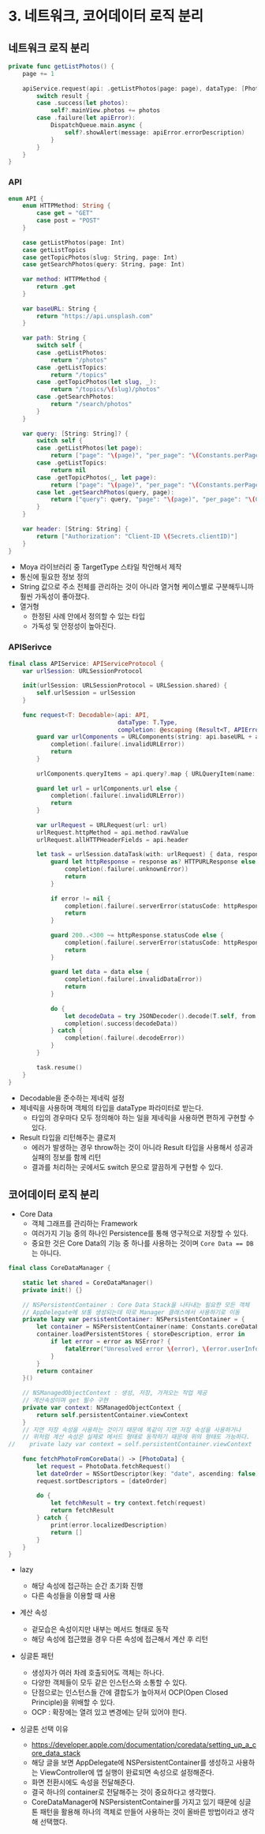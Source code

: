 # 3. 네트워크, 코어데이터 로직 분리
## 네트워크 로직 분리

```swift
private func getListPhotos() {
    page += 1
    
    apiService.request(api: .getListPhotos(page: page), dataType: [Photo].self) { [weak self] result in
        switch result {
        case .success(let photos):
            self?.mainView.photos += photos
        case .failure(let apiError):
            DispatchQueue.main.async {
                self?.showAlert(message: apiError.errorDescription)
            }
        }
    }
}
```

### API

```swift
enum API {
    enum HTTPMethod: String {
        case get = "GET"
        case post = "POST"
    }
    
    case getListPhotos(page: Int)
    case getListTopics
    case getTopicPhotos(slug: String, page: Int)
    case getSearchPhotos(query: String, page: Int)
    
    var method: HTTPMethod {
        return .get
    }
    
    var baseURL: String {
        return "https://api.unsplash.com"
    }
    
    var path: String {
        switch self {
        case .getListPhotos:
            return "/photos"
        case .getListTopics:
            return "/topics"
        case .getTopicPhotos(let slug, _):
            return "/topics/\(slug)/photos"
        case .getSearchPhotos:
            return "/search/photos"
        }
    }
    
    var query: [String: String]? {
        switch self {
        case .getListPhotos(let page):
            return ["page": "\(page)", "per_page": "\(Constants.perPage)"]
        case .getListTopics:
            return nil
        case .getTopicPhotos(_, let page):
            return ["page": "\(page)", "per_page": "\(Constants.perPage)"]
        case let .getSearchPhotos(query, page):
            return ["query": query, "page": "\(page)", "per_page": "\(Constants.perPage)"]
        }
    }
    
    var header: [String: String] {
        return ["Authorization": "Client-ID \(Secrets.clientID)"]
    }
}
```

- Moya 라이브러리 중 TargetType 스타일 착안해서 제작
- 통신에 필요한 정보 정의
- String 값으로 주소 전체를 관리하는 것이 아니라 열거형 케이스별로 구분해두니까 훨씬 가독성이 좋아졌다.
- 열거형
    - 한정된 사례 안에서 정의할 수 있는 타입
    - 가독성 및 안정성이 높아진다.

### APISerivce

```swift
final class APIService: APIServiceProtocol {
    var urlSession: URLSessionProtocol
    
    init(urlSession: URLSessionProtocol = URLSession.shared) {
        self.urlSession = urlSession
    }
    
    func request<T: Decodable>(api: API,
                               dataType: T.Type,
                               completion: @escaping (Result<T, APIError>) -> Void) {
        guard var urlComponents = URLComponents(string: api.baseURL + api.path) else {
            completion(.failure(.invalidURLError))
            return
        }
        
        urlComponents.queryItems = api.query?.map { URLQueryItem(name: $0.key, value: $0.value) }
        
        guard let url = urlComponents.url else {
            completion(.failure(.invalidURLError))
            return
        }
        
        var urlRequest = URLRequest(url: url)
        urlRequest.httpMethod = api.method.rawValue
        urlRequest.allHTTPHeaderFields = api.header
        
        let task = urlSession.dataTask(with: urlRequest) { data, response, error in
            guard let httpResponse = response as? HTTPURLResponse else {
                completion(.failure(.unknownError))
                return
            }
            
            if error != nil {
                completion(.failure(.serverError(statusCode: httpResponse.statusCode)))
                return
            }
            
            guard 200..<300 ~= httpResponse.statusCode else {
                completion(.failure(.serverError(statusCode: httpResponse.statusCode)))
                return
            }
            
            guard let data = data else {
                completion(.failure(.invalidDataError))
                return
            }
            
            do {
                let decodeData = try JSONDecoder().decode(T.self, from: data)
                completion(.success(decodeData))
            } catch {
                completion(.failure(.decodeError))
            }
        }
        
        task.resume()
    }
}
```

- Decodable을 준수하는 제네릭 설정
- 제네릭을 사용하며 객체의 타입을 dataType 파라미터로 받는다.
    - 타입의 경우마다 모두 정의해야 하는 일을 제네릭을 사용하면 편하게 구현할 수 있다.
- Result 타입을 리턴해주는 클로저
    - 에러가 발생하는 경우 throw하는 것이 아니라 Result 타입을 사용해서 성공과 실패의 정보를 함께 리턴
    - 결과를 처리하는 곳에서도 switch 문으로 깔끔하게 구현할 수 있다.

## 코어데이터 로직 분리

- Core Data
    - 객체 그래프를 관리하는 Framework
    - 여러가지 기능 중의 하나인 Persistence를 통해 영구적으로 저장할 수 있다.
    - 중요한 것은 Core Data의 기능 중 하나를 사용하는 것이며 `Core Data == DB`는 아니다.

```swift
final class CoreDataManager {
    
    static let shared = CoreDataManager()
    private init() {}
    
    // NSPersistentContainer : Core Data Stack을 나타내는 필요한 모든 객체
    // AppDelegate에 보통 생성되는데 따로 Manager 클래스에서 사용하기로 이동
    private lazy var persistentContainer: NSPersistentContainer = {
        let container = NSPersistentContainer(name: Constants.coreDataFileName)
        container.loadPersistentStores { storeDescription, error in
            if let error = error as NSError? {
                fatalError("Unresolved error \(error), \(error.userInfo)")
            }
        }
        return container
    }()
        
    // NSManagedObjectContext : 생성, 저장, 가져오는 작업 제공
    // 계산속성이며 get 필수 구현
    private var context: NSManagedObjectContext {
        return self.persistentContainer.viewContext
    }
    // 지연 저장 속성을 사용하는 것이기 때문에 똑같이 지연 저장 속성을 사용하거나
    // 위처럼 계산 속성은 실제로 메서드 형태로 동작하기 때문에 위의 형태도 가능하다.
//    private lazy var context = self.persistentContainer.viewContext
        
    func fetchPhotoFromCoreData() -> [PhotoData] {
        let request = PhotoData.fetchRequest()
        let dateOrder = NSSortDescriptor(key: "date", ascending: false)
        request.sortDescriptors = [dateOrder]
        
        do {
            let fetchResult = try context.fetch(request)
            return fetchResult
        } catch {
            print(error.localizedDescription)
            return []
        }
    }
}
```

- lazy
    - 해당 속성에 접근하는 순간 초기화 진행
    - 다른 속성들을 이용할 때 사용
- 계산 속성
    - 겉모습은 속성이지만 내부는 메서드 형태로 동작
    - 해당 속성에 접근했을 경우 다른 속성에 접근해서 계산 후 리턴

- 싱글톤 패턴
    - 생성자가 여러 차례 호출되어도 객체는 하나다.
    - 다양한 객체들이 모두 같은 인스턴스와 소통할 수 있다.
    - 단점으로는 인스턴스들 간에 결합도가 높아져서 OCP(Open Closed Principle)을 위배할 수 있다.
    - OCP : 확장에는 열려 있고 변경에는 닫혀 있어야 한다.

- 싱글톤 선택 이유
    - https://developer.apple.com/documentation/coredata/setting_up_a_core_data_stack
    - 해당 글을 보면 AppDelegate에 NSPersistentContainer를 생성하고 사용하는 ViewController에 앱 실행이 완료되면 속성으로 설정해준다.
    - 화면 전환시에도 속성을 전달해준다.
    - 결국 하나의 container로 전달해주는 것이 중요하다고 생각했다.
    - CoreDataManager에 NSPersistentContainer를 가지고 있기 때문에 싱글톤 패턴을 활용해 하나의 객체로 만들어 사용하는 것이 올바른 방법이라고 생각해 선택했다.
